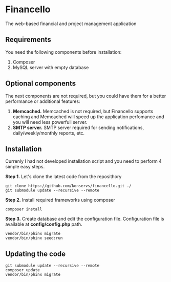 # Financello
The web-based financial and project management application

## Requirements
You need the following components before installation:
 1. Composer
 2. MySQL server with empty database

## Optional components
The next components are not required, but you could have them for a better performance or additional features:
 1. **Memcached.** Memcached is not required, but Financello supports caching and Memcached will speed up the application perfomance and you will need less powerfull server.
 2. **SMTP server.** SMTP server required for sending notifications, daily/weekly/monthly reports, etc.

## Installation
Currenly I had not developed installation script and you need to perform 4 simple easy steps.

**Step 1.** Let's clone the latest code from the reposithory
```{r, engine='bash', code_block_name}
git clone https://github.com/konservs/financello.git ./
git submodule update --recursive --remote
```

**Step 2.** Install required frameworks using composer
```{r, engine='bash', code_block_name}
composer install
```

**Step 3.** Create database and edit the configuration file.
Configuration file is available at **config/config.php** path.
```{r, engine='bash', code_block_name}
vendor/bin/phinx migrate
vendor/bin/phinx seed:run
```


## Updating the code
```{r, engine='bash', code_block_name}
git submodule update --recursive --remote
composer update
vendor/bin/phinx migrate
```
